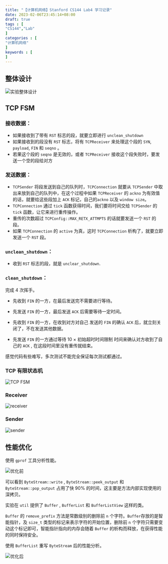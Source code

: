 ```yaml
---
title: "【计算机网络】Stanford CS144 Lab4 学习记录"
date: 2023-02-06T23:45:14+08:00
draft: true
tags : [ 
"CS144","Lab"                                   
]
categories : [
"计算机网络"                              
]
keywords : [                                
]
---
```

## 整体设计

![实验整体设计](/images/计算机网络/CS144/Lab4/实验整体设计.png)

## TCP FSM


### **接收数据**：
- 如果接收到了带有 `RST` 标志的段，就要立即进行 `unclean_shutdown`
- 如果接收到的段没有 `RST` 标志，将有 `TCPReceiver` 来处理这个段的 `SYN`, `payload`, `FIN` 和 `seqno` 。
- 若果这个段的 `seqno` 是无效的，或者 `TCPReceiver` 接收这个段失败时，要发送一个空的段给对方

### **发送数据**：
- `TCPSender` 将段发送到自己的队列时，`TCPConnection` 就要从 `TCPSender` 中取出来放到自己的队列中，在这个过程中如果 `TCPReceiver` 的 `ackno` 为有效值的话，就要给这些段加上 `ACK` 标记，自己的`ackno` 以及 `window size`。
- `TCPConnection` 通过 `tick` 函数获得时间，我们要将时间交给 `TCPSender` 的 `tick` 函数，让它来进行重传操作。
- 重传的次数超过 `TCPConfig::MAX_RETX_ATTMPTS` 的话就要发送一个 `RST` 的段。
- 如果 `TCPConnection` 的 `active` 为真，这时 `TCPConnection` 析构了，就要立即发送一个 `RST` 段。

### **`unclean_shutdown`**：

- 收到 `RST` 标志的段，就是 `unclear_shutdown`.

### **`clean_shutdown`**：

完成 4 次挥手。

- 先收到 `FIN` 的一方，在最后发送完不需要进行等待。

- 先发送 `FIN` 的一方，最后发送 `ACK` 后需要等待一定时间。

- 先收到 `FIN` 的一方，在收到对方对自己 发送的 `FIN` 的确认 `ACK` 后，就立刻关闭了，不在发送其他数据。

- 先发送 `FIN` 的一方通过等待 10 $\times$ 初始超时时间限制 时间来确认对方收到了自己的 `ACK` , 在这段时间里没有重传就结束。 

感觉代码有些难写，多次测试不能完全保证每次测试都通过。


### **TCP 有限状态机**

![TCP FSM](/images/计算机网络/CS144/Lab4/TCP-FSM.png)

### **Receiver**

![receiver](/images/计算机网络/CS144/Lab4/receiver.png)


### **Sender**

![sender](/images/计算机网络/CS144/Lab4/sender.png)

## 性能优化

使用 `gprof` 工具分析性能。


![优化前](/images/计算机网络/CS144/Lab4/性能分析.png)

可以看到 `ByteStream::write` , `ByteStream::peek_output` 和 `ByteStream::pop_output` 占用了快 90% 的时间，这主要是方法内部实现使用的深拷贝。

实验在 `util` 提供了 `Buffer` , `BufferList` 和 `BufferListView` 这样的类。

`Buffer` 的 `remove_prefix` 方法是常数级别的删除前 `n` 个字符。`Buffer`存放的是智能指针，及 `size_t` 类型的标记来表示字符的开始位置，删除前 `n` 个字符只需要变动这个标记即可，智能指针指向的内存会随着 `Buffer` 的析构而释放，在获得性能的同时保持安全。

使用 `BufferList` 重写 `ByteStream` 后的性能分析。 

![优化后](/images/计算机网络/CS144/Lab4/性能优化.png)
